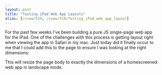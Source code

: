 ```yaml
---
layout: post
title: "Testing iPad Web App Layouts"
alias: [/view/519, /view/519/Testing_iPad_web_app_layout]
---
```


For the past few weeks I've been building a pure JS single-page web app for the iPad.  One of the challenges with this process is getting layout right when viewing the app in Safari in my mac.  Just today did it finally occur to me that I could add this to the page to ensure I was looking at the right dimensions:

<script src="https://gist.github.com/1889320.js?file=iPadFullscreenDebug.css"></script>

This will resize the page body to exactly the dimensions of a homescreened web app in landscape mode.